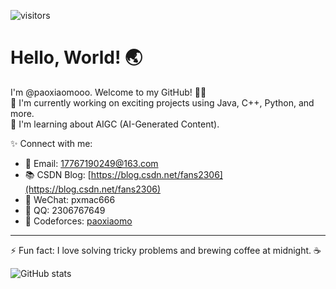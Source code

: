 ![visitors](https://visitor-badge.laobi.icu/badge?page_id=paoxiaomooo)

# Hello, World! 🌏

I'm @paoxiaomooo. Welcome to my GitHub! 👨‍💻  
🔭 I'm currently working on exciting projects using Java, C++, Python, and more.  
🌱 I'm learning about AIGC (AI-Generated Content).

✨ Connect with me:
- 📧 Email: 17767190249@163.com
- 📚 CSDN Blog: [https://blog.csdn.net/fans2306](https://blog.csdn.net/fans2306)
- 💬 WeChat: pxmac666
- 💬 QQ: 2306767649
- 🎯 Codeforces: [paoxiaomo](https://codeforces.com/profile/paoxiaomo)

---

⚡ Fun fact: I love solving tricky problems and brewing coffee at midnight. ☕️

![GitHub stats](https://github-readme-stats.vercel.app/api?username=paoxiaomooo&show_icons=true&theme=radical)
